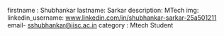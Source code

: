 
firstname : Shubhankar
lastname: Sarkar
description: MTech
img:
linkedin_username: www.linkedin.com/in/shubhankar-sarkar-25a501211
email- sshubhankar@iisc.ac.in
category : Mtech Student

